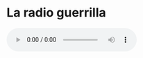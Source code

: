 # La radio guerrilla



<audio controls="controls">
    <source src="media/birds.mp3" type="audio/mpeg">
    <source src="http://giss.tv:8000/guerrillaradio.ogg" type="audio/ogg">
    Your browser does not support the HTML5 Audio element.
</audio>
